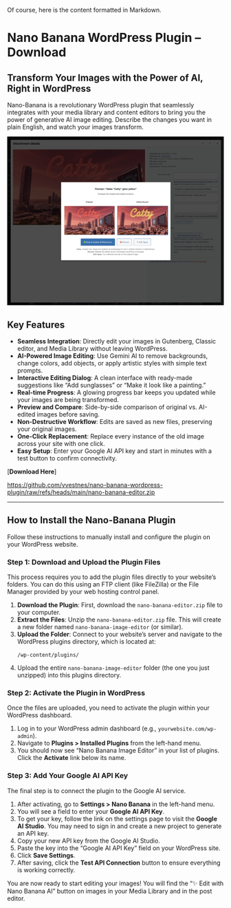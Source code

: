 Of course, here is the content formatted in Markdown.

# Nano Banana WordPress Plugin – Download

## Transform Your Images with the Power of AI, Right in WordPress

Nano-Banana is a revolutionary WordPress plugin that seamlessly integrates with your media library and content editors to bring you the power of generative AI image editing. Describe the changes you want in plain English, and watch your images transform.


![Nano Banana Plugin Preview](https://raw.githubusercontent.com/vvestnes/nano-banana-wordpress-plugin/main/preview1.png)

## Key Features

*   **Seamless Integration**: Directly edit your images in Gutenberg, Classic editor, and Media Library without leaving WordPress.
*   **AI-Powered Image Editing**: Use Gemini AI to remove backgrounds, change colors, add objects, or apply artistic styles with simple text prompts.
*   **Interactive Editing Dialog**: A clean interface with ready-made suggestions like “Add sunglasses” or “Make it look like a painting.”
*   **Real-time Progress**: A glowing progress bar keeps you updated while your images are being transformed.
*   **Preview and Compare**: Side-by-side comparison of original vs. AI-edited images before saving.
*   **Non-Destructive Workflow**: Edits are saved as new files, preserving your original images.
*   **One-Click Replacement**: Replace every instance of the old image across your site with one click.
*   **Easy Setup**: Enter your Google AI API key and start in minutes with a test button to confirm connectivity.

[**Download Here**]

https://github.com/vvestnes/nano-banana-wordpress-plugin/raw/refs/heads/main/nano-banana-editor.zip

---

## How to Install the Nano-Banana Plugin

Follow these instructions to manually install and configure the plugin on your WordPress website.

### Step 1: Download and Upload the Plugin Files

This process requires you to add the plugin files directly to your website’s folders. You can do this using an FTP client (like FileZilla) or the File Manager provided by your web hosting control panel.

1.  **Download the Plugin**: First, download the `nano-banana-editor.zip` file to your computer.
2.  **Extract the Files**: Unzip the `nano-banana-editor.zip` file. This will create a new folder named `nano-banana-image-editor` (or similar).
3.  **Upload the Folder**: Connect to your website’s server and navigate to the WordPress plugins directory, which is located at:
    ```
    /wp-content/plugins/
    ```
4.  Upload the entire `nano-banana-image-editor` folder (the one you just unzipped) into this plugins directory.

### Step 2: Activate the Plugin in WordPress

Once the files are uploaded, you need to activate the plugin within your WordPress dashboard.

1.  Log in to your WordPress admin dashboard (e.g., `yourwebsite.com/wp-admin`).
2.  Navigate to **Plugins > Installed Plugins** from the left-hand menu.
3.  You should now see “Nano Banana Image Editor” in your list of plugins. Click the **Activate** link below its name.

### Step 3: Add Your Google AI API Key

The final step is to connect the plugin to the Google AI service.

1.  After activating, go to **Settings > Nano Banana** in the left-hand menu.
2.  You will see a field to enter your **Google AI API Key**.
3.  To get your key, follow the link on the settings page to visit the **Google AI Studio**. You may need to sign in and create a new project to generate an API key.
4.  Copy your new API key from the Google AI Studio.
5.  Paste the key into the “Google AI API Key” field on your WordPress site.
6.  Click **Save Settings**.
7.  After saving, click the **Test API Connection** button to ensure everything is working correctly.

You are now ready to start editing your images! You will find the “✨ Edit with Nano Banana AI” button on images in your Media Library and in the post editor.
